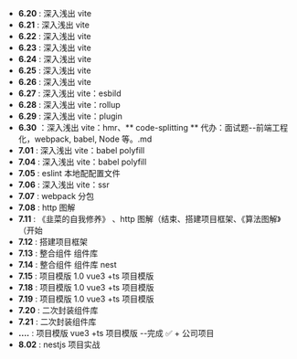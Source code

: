 - **6.20** : 深入浅出 vite
- **6.21** : 深入浅出 vite
- **6.22** : 深入浅出 vite
- **6.23** : 深入浅出 vite
- **6.24** : 深入浅出 vite
- **6.25** : 深入浅出 vite
- **6.26** : 深入浅出 vite
- **6.27** : 深入浅出 vite：esbild
- **6.28** : 深入浅出 vite：rollup
- **6.29** : 深入浅出 vite：plugin
- **6.30** ：深入浅出 vite：hmr、** code-splitting ** 代办：面试题--前端工程化，webpack, babel, Node 等。.md
- **7.01** : 深入浅出 vite：babel polyfill
- **7.04** : 深入浅出 vite：babel polyfill
- **7.05** : eslint 本地配配置文件
- **7.06** : 深入浅出 vite：ssr
- **7.07** : webpack 分包
- **7.08** : http 图解
- **7.11** : 《韭菜的自我修养》 、http 图解（结束、搭建项目框架、《算法图解》（开始
- **7.12** : 搭建项目框架
- **7.13** : 整合组件 组件库
- **7.14** : 整合组件 组件库 nest
- **7.15** : 项目模版 1.0 vue3 +ts 项目模版
- **7.18** : 项目模版 1.0 vue3 +ts 项目模版
- **7.19** : 项目模版 1.0 vue3 +ts 项目模版
- **7.20** : 二次封装组件库
- **7.21** : 二次封装组件库
- **....** : 项目模版 vue3 +ts 项目模版 --完成 ✅ + 公司项目
- **8.02** : nestjs 项目实战
